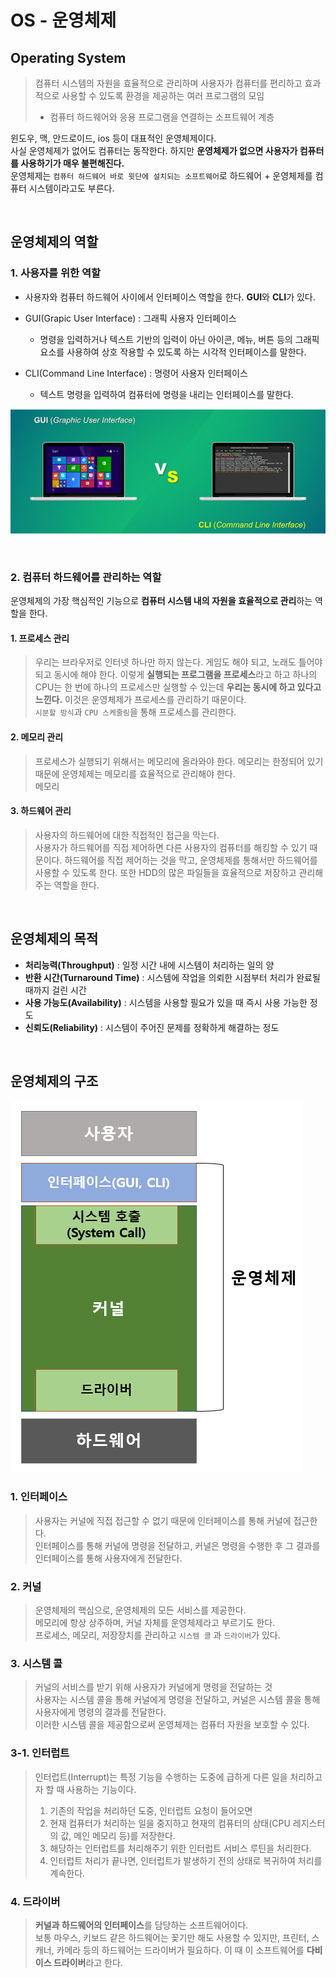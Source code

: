 # OS - 운영체제

## Operating System
> 컴퓨터 시스템의 자원을 효율적으로 관리하며 사용자가 컴퓨터를 편리하고 효과적으로 사용할 수 있도록 환경을 제공하는 여러 프로그램의 모임
> - 컴퓨터 하드웨어와 응용 프로그램을 연결하는 소프트웨어 계층

윈도우, 맥, 안드로이드, ios 등이 대표적인 운영체제이다.<br>
사실 운영체제가 없어도 컴퓨터는 동작한다. 하지만 **운영체제가 없으면 사용자가 컴퓨터를 사용하기가 매우 불편해진다.**<br>
운영체제는 ``컴퓨터 하드웨어 바로 윗단에 설치되는 소프트웨어``로 하드웨어 + 운영체제를 컴퓨터 시스템이라고도 부른다.<br>

<br>

## 운영체제의 역할

### 1. 사용자를 위한 역할
- 사용자와 컴퓨터 하드웨어 사이에서 인터페이스 역할을 한다.
**GUI**와 **CLI**가 있다.
- GUI(Grapic User Interface) : 그래픽 사용자 인터페이스
  
    - 명령을 입력하거나 텍스트 기반의 입력이 아닌 아이콘, 메뉴, 버튼 등의
    그래픽 요소를 사용하여 상호 작용할 수 있도록 하는 시각적 인터페이스를 말한다.
- CLI(Command Line Interface) : 명령어 사용자 인터페이스

    - 텍스트 명령을 입력하여 컴퓨터에 명령을 내리는 인터페이스를 말한다.

![img.png](img.png)

<br>

### 2. 컴퓨터 하드웨어를 관리하는 역할

운영체제의 가장 핵심적인 기능으로 **컴퓨터 시스템 내의 자원을 효율적으로 관리**하는 역할을 한다.

#### 1. 프로세스 관리

> 우리는 브라우저로 인터넷 하나만 하지 않는다. 게임도 해야 되고, 노래도 틀어야 되고
> 동시에 해야 한다. 이렇게 **실행되는 프로그램을 프로세스**라고 하고
> 하나의 CPU는 한 번에 하나의 프로세스만 실행할 수 있는데 **우리는 동시에 하고 있다고 느낀다.**
> 이것은 운영체제가 프로세스를 관리하기 때문이다.<br>
> ``시분할 방식``과 ``CPU 스케줄링``을 통해 프로세스를 관리한다.

#### 2. 메모리 관리
> 프로세스가 실행되기 위해서는 메모리에 올라와야 한다. 메모리는 한정되어 있기 때문에
> 운영체제는 메모리를 효율적으로 관리해야 한다.<br> 
> 메모리

#### 3. 하드웨어 관리
> 사용자의 하드웨어에 대한 직접적인 접근을 막는다.<br>
> 사용자가 하드웨어를 직접 제어하면 다른 사용자의 컴퓨터를 해킹할 수 있기 때문이다.
> 하드웨어를 직접 제어하는 것을 막고, 운영체제를 통해서만 하드웨어를 사용할 수 있도록 한다.
> 또한 HDD의 많은 파일들을 효율적으로 저장하고 관리해주는 역할을 한다.

<br>

## 운영체제의 목적

- **처리능력(Throughput)** : 일정 시간 내에 시스템이 처리하는 일의 양
- **반환 시간(Turnaround Time)** : 시스템에 작업을 의뢰한 시점부터 처리가 완료될 때까지 걸린 시간
- **사용 가능도(Availability)** : 시스템을 사용할 필요가 있을 때 즉시 사용 가능한 정도
- **신뢰도(Reliability)** : 시스템이 주어진 문제를 정확하게 해결하는 정도

<br>

## 운영체제의 구조

![img_1.png](img_1.png)

### 1. 인터페이스
> 사용자는 커널에 직접 접근할 수 없기 때문에 인터페이스를 통해 커널에 접근한다.<br>
> 인터페이스를 통해 커널에 명령을 전달하고, 커널은 명령을 수행한 후 그 결과를 인터페이스를 통해 사용자에게 전달한다.<br>

### 2. 커널
> 운영체제의 핵심으로, 운영체제의 모든 서비스를 제공한다.<br>
> 메모리에 항상 상주하며, 커널 자체를 운영체제라고 부르기도 한다.<br>
> 프로세스, 메모리, 저장장치를 관리하고 ``시스템 콜`` 과 ``드라이버``가 있다.

### 3. 시스템 콜
> 커널의 서비스를 받기 위해 사용자가 커널에게 명령을 전달하는 것<br>
> 사용자는 시스템 콜을 통해 커널에게 명령을 전달하고, 커널은 시스템 콜을 통해 사용자에게 명령의 결과를 전달한다.<br>
> 이러한 시스템 콜을 제공함으로써 운영체제는 컴퓨터 자원을 보호할 수 있다.

### 3-1. 인터럽트
> 인터럽트(Interrupt)는 특정 기능을 수행하는 도중에 급하게 다른 일을 
> 처리하고자 할 때 사용하는 기능이다.<br>
> 1. 기존의 작업을 처리하던 도중, 인터럽트 요청이 들어오면
> 2. 현재 컴퓨터가 처리하는 일을 중지하고 현재의 컴퓨터의 상태(CPU 레지스터의 값, 메인 메모리 등)를 저장한다.
> 3. 해당하는 인터럽트를 처리해주기 위한 인터럽트 서비스 루틴을 처리한다.
> 4. 인터럽트 처리가 끝나면, 인터럽트가 발생하기 전의 상태로 복귀하여 처리를 계속한다.

### 4. 드라이버
> **커널과 하드웨어의 인터페이스**를 담당하는 소프트웨어이다.<br>
> 보통 마우스, 키보드 같은 하드웨어는 꽂기만 해도 사용할 수 있지만,
> 프린터, 스캐너, 카메라 등의 하드웨어는 드라이버가 필요하다. 이 때 이 소프트웨어를 **다비이스 드라이버**라고 한다.<br>